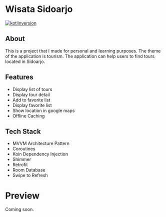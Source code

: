 # Wisata Sidoarjo

<a href="https://kotlinlang.org/docs/releases.html"><img alt="kotlinversion" src="https://img.shields.io/badge/kotlin-v1.6.21-green.svg"></a>

## About
This is a project that I made for personal and learning purposes. The theme of the application is tourism. The application can help users to find tours located in Sidoarjo.

## Features
<ul>
  <li>Display list of tours</li>
  <li>Display tour detail</li>
  <li>Add to favorite list</li>
  <li>Display favorite list</li>
  <li>Show location in google maps</li>
  <li>Offline Caching</li>
</ul>

## Tech Stack
<ul>
  <li>MVVM Architecture Pattern</li>
  <li>Coroutines</li>
  <li>Koin Dependency Injection</li>
  <li>Shimmer</li>
  <li>Retrofit</li>
  <li>Room Database</li>
  <li>Swipe to Refresh</li>
</ul>

# Preview
Coming soon.

